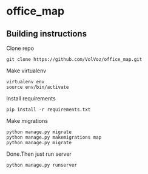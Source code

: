 # office_map

## Building instructions
Clone repo
```
git clone https://github.com/VolVoz/office_map.git
```
Make virtualenv
```
virtualenv env
source env/bin/activate
```
Install requirements
```
pip install -r requirements.txt
```
Make migrations
```
python manage.py migrate
python manage.py makemigrations map
python manage.py migrate
```
Done.Then just run server
```
python manage.py runserver
```
